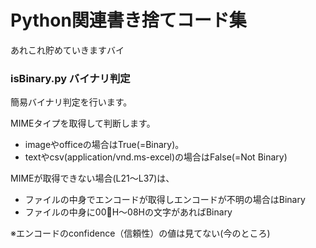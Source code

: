 # Python関連書き捨てコード集

あれこれ貯めていきますバイ

### isBinary.py バイナリ判定

簡易バイナリ判定を行います。  

MIMEタイプを取得して判断します。
* imageやofficeの場合はTrue(=Binary)。   
* textやcsv(application/vnd.ms-excel)の場合はFalse(=Not Binary)  

MIMEが取得できない場合(L21〜L37)は、  
* ファイルの中身でエンコードが取得しエンコードが不明の場合はBinary
* ファイルの中身に00H〜08Hの文字があればBinary

※エンコードのconfidence（信頼性）の値は見てない(今のところ)

